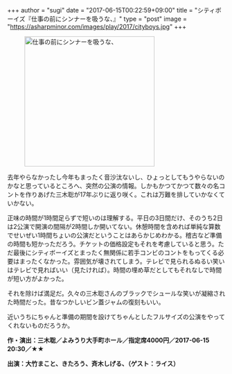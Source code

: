 +++
author = "sugi"
date = "2017-06-15T00:22:59+09:00"
title = "シティボーイズ『仕事の前にシンナーを吸うな、』"
type = "post"
image = "https://asharpminor.com/images/play/2017/cityboys.jpg"
+++
<figure class="alignleft"><img src="/images/play/2017/cityboys.jpg" alt="仕事の前にシンナーを吸うな、" style="width: 300px !important;"></figure>

去年やらなかったし今年もまったく音沙汰ないし、ひょっとしてもうやらないのかなと思っているところへ、突然の公演の情報。しかもかつてかつて数々の名コントを作りあげた三木聡が17年ぶりに返り咲く。これは万難を排していかなくていかない。

正味の時間が1時間足らずで短いのは理解する。平日の3日間だけ、そのうち2日は2公演で開演の間隔が2時間しか開いてない。休憩時間を含めれば単純な算数でせいぜい1時間ちょいの公演だということはあらかじめわかる。稽古など準備の時間も短かっただろう。チケットの価格設定もそれを考慮していると思う。ただ最後にシティボーイズとまったく無関係に若手コンビのコントをもってくる必要はまったくなかった。雰囲気が壊されてしまう。テレビで見られるぬるい笑いはテレビで見ればいい（見たければ）。時間の埋め草だとしてもそれなしで時間が短い方がよかった。

それを除けば満足だ。久々の三木聡さんのブラックでシュールな笑いが凝縮された時間だった。昔なつかしいビン蓋ジャムの復刻もいい。

近いうちにちゃんと準備の期間を設けてちゃんとしたフルサイズの公演をやってくれないものだろうか。

**作・演出：三木聡／よみうり大手町ホール／指定席4000円／2017-06-15 20:30／★★**

**出演：大竹まこと、きたろう、斉木しげる、（ゲスト：ライス）**

